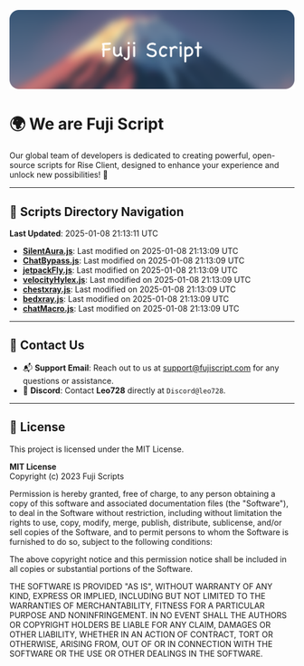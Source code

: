![Banner](.github/b.webp)

# 🌍 **We are Fuji Script**

Our global team of developers is dedicated to creating powerful, open-source scripts for Rise Client, designed to enhance your experience and unlock new possibilities! 🌟

---
<!-- SCRIPTS_NAVIGATION_START -->
## 📂 **Scripts Directory Navigation**

**Last Updated**: 2025-01-08 21:13:11 UTC

- **[SilentAura.js](scripts/SilentAura.js)**: Last modified on 2025-01-08 21:13:09 UTC
- **[ChatBypass.js](scripts/ChatBypass.js)**: Last modified on 2025-01-08 21:13:09 UTC
- **[jetpackFly.js](scripts/jetpackFly.js)**: Last modified on 2025-01-08 21:13:09 UTC
- **[velocityHylex.js](scripts/velocityHylex.js)**: Last modified on 2025-01-08 21:13:09 UTC
- **[chestxray.js](scripts/chestxray.js)**: Last modified on 2025-01-08 21:13:09 UTC
- **[bedxray.js](scripts/bedxray.js)**: Last modified on 2025-01-08 21:13:09 UTC
- **[chatMacro.js](scripts/chatMacro.js)**: Last modified on 2025-01-08 21:13:09 UTC

<!-- SCRIPTS_NAVIGATION_END -->

---

## 💬 **Contact Us**  
- 📬 **Support Email**: Reach out to us at [support@fujiscript.com](mailto:support@fujiscript.com) for any questions or assistance.  
- 💬 **Discord**: Contact **Leo728** directly at `Discord@leo728`.

---

## 📜 **License**

This project is licensed under the MIT License.  

**MIT License**  
Copyright (c) 2023 Fuji Scripts  

Permission is hereby granted, free of charge, to any person obtaining a copy of this software and associated documentation files (the "Software"), to deal in the Software without restriction, including without limitation the rights to use, copy, modify, merge, publish, distribute, sublicense, and/or sell copies of the Software, and to permit persons to whom the Software is furnished to do so, subject to the following conditions:  

The above copyright notice and this permission notice shall be included in all copies or substantial portions of the Software.  

THE SOFTWARE IS PROVIDED "AS IS", WITHOUT WARRANTY OF ANY KIND, EXPRESS OR IMPLIED, INCLUDING BUT NOT LIMITED TO THE WARRANTIES OF MERCHANTABILITY, FITNESS FOR A PARTICULAR PURPOSE AND NONINFRINGEMENT. IN NO EVENT SHALL THE AUTHORS OR COPYRIGHT HOLDERS BE LIABLE FOR ANY CLAIM, DAMAGES OR OTHER LIABILITY, WHETHER IN AN ACTION OF CONTRACT, TORT OR OTHERWISE, ARISING FROM, OUT OF OR IN CONNECTION WITH THE SOFTWARE OR THE USE OR OTHER DEALINGS IN THE SOFTWARE.  
